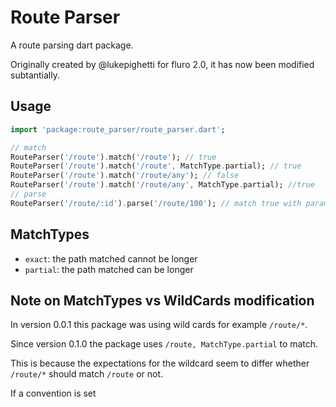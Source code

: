 # Route Parser

A route parsing dart package.

Originally created by @lukepighetti for fluro 2.0, it has now been modified subtantially.

## Usage


```dart
import 'package:route_parser/route_parser.dart';

// match 
RouteParser('/route').match('/route'); // true
RouteParser('/route').match('/route', MatchType.partial); // true
RouteParser('/route').match('/route/any'); // false
RouteParser('/route').match('/route/any', MatchType.partial); //true
// parse
RouteParser('/route/:id').parse('/route/100'); // match true with params['id'] = 100
```


## MatchTypes

  - `exact`: the path matched cannot be longer
  - `partial`: the path matched can be longer

  
## Note on MatchTypes vs WildCards modification

In version 0.0.1 this package was using wild cards for example `/route/*`.

Since version 0.1.0 the package uses `/route, MatchType.partial` to match.

This is because the expectations for the wildcard seem to differ whether `/route/*` should match `/route` or not.

If a convention is set 